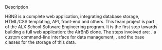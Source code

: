 Description

HBNB is a complete web application, integrating database storage, HTML/CSS templating, API, front-end and others.
This team project is part of the ALX School Software Engineering program.
It is the first step towards building a full web application: the AirBnB clone.
The steps involved are:
. a custom command-line interface for data management,
. and the base classes for the storage of this data.

